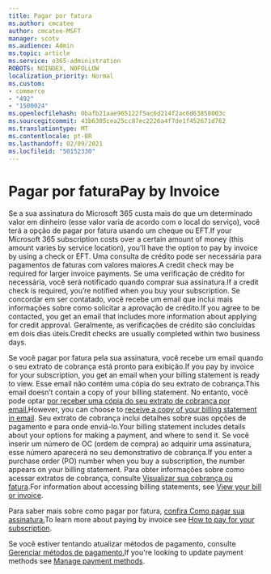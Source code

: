 ```yaml
---
title: Pagar por fatura
ms.author: cmcatee
author: cmcatee-MSFT
manager: scotv
ms.audience: Admin
ms.topic: article
ms.service: o365-administration
ROBOTS: NOINDEX, NOFOLLOW
localization_priority: Normal
ms.custom:
- commerce
- "492"
- "1500024"
ms.openlocfilehash: 0bafb21aae965122f5ac6d214f2ac6d63858003c
ms.sourcegitcommit: 43b6305cea25cc87ec2226a4f7de1f452671d762
ms.translationtype: MT
ms.contentlocale: pt-BR
ms.lasthandoff: 02/09/2021
ms.locfileid: "50152330"
---
```

# <a name="pay-by-invoice"></a><span data-ttu-id="68971-102">Pagar por fatura</span><span class="sxs-lookup"><span data-stu-id="68971-102">Pay by Invoice</span></span>

<span data-ttu-id="68971-103">Se a sua assinatura do Microsoft 365 custa mais do que um determinado valor em dinheiro (esse valor varia de acordo com o local do serviço), você terá a opção de pagar por fatura usando um cheque ou EFT.</span><span class="sxs-lookup"><span data-stu-id="68971-103">If your Microsoft 365 subscription costs over a certain amount of money (this amount varies by service location), you'll have the option to pay by invoice by using a check or EFT.</span></span> <span data-ttu-id="68971-104">Uma consulta de crédito pode ser necessária para pagamentos de faturas com valores maiores.</span><span class="sxs-lookup"><span data-stu-id="68971-104">A credit check may be required for larger invoice payments.</span></span> <span data-ttu-id="68971-105">Se uma verificação de crédito for necessária, você será notificado quando comprar sua assinatura.</span><span class="sxs-lookup"><span data-stu-id="68971-105">If a credit check is required, you’re notified when you buy your subscription.</span></span> <span data-ttu-id="68971-106">Se concordar em ser contatado, você recebe um email que inclui mais informações sobre como solicitar a aprovação de crédito.</span><span class="sxs-lookup"><span data-stu-id="68971-106">If you agree to be contacted, you get an email that includes more information about applying for credit approval.</span></span> <span data-ttu-id="68971-107">Geralmente, as verificações de crédito são concluídas em dois dias úteis.</span><span class="sxs-lookup"><span data-stu-id="68971-107">Credit checks are usually completed within two business days.</span></span>

<span data-ttu-id="68971-108">Se você pagar por fatura pela sua assinatura, você recebe um email quando o seu extrato de cobrança está pronto para exibição.</span><span class="sxs-lookup"><span data-stu-id="68971-108">If you pay by invoice for your subscription, you get an email when your billing statement is ready to view.</span></span> <span data-ttu-id="68971-109">Esse email não contém uma cópia do seu extrato de cobrança.</span><span class="sxs-lookup"><span data-stu-id="68971-109">This email doesn’t contain a copy of your billing statement.</span></span> <span data-ttu-id="68971-110">No entanto, você pode optar [por receber uma cópia do seu extrato de cobrança por email.](https://docs.microsoft.com/microsoft-365/commerce/billing-and-payments/view-your-bill-or-invoice.md#receive-a-copy-of-your-billing-statement-in-email)</span><span class="sxs-lookup"><span data-stu-id="68971-110">However, you can choose to [receive a copy of your billing statement in email](https://docs.microsoft.com/microsoft-365/commerce/billing-and-payments/view-your-bill-or-invoice.md#receive-a-copy-of-your-billing-statement-in-email).</span></span> <span data-ttu-id="68971-111">Seu extrato de cobrança inclui detalhes sobre suas opções de pagamento e para onde enviá-lo.</span><span class="sxs-lookup"><span data-stu-id="68971-111">Your billing statement includes details about your options for making a payment, and where to send it.</span></span> <span data-ttu-id="68971-112">Se você inserir um número de OC (ordem de compra) ao adquirir uma assinatura, esse número aparecerá no seu demonstrativo de cobrança.</span><span class="sxs-lookup"><span data-stu-id="68971-112">If you enter a purchase order (PO) number when you buy a subscription, the number appears on your billing statement.</span></span> <span data-ttu-id="68971-113">Para obter informações sobre como acessar extratos de cobrança, consulte [Visualizar sua cobrança ou fatura](https://docs.microsoft.com/microsoft-365/commerce/billing-and-payments/view-your-bill-or-invoice).</span><span class="sxs-lookup"><span data-stu-id="68971-113">For information about accessing billing statements, see [View your bill or invoice](https://docs.microsoft.com/microsoft-365/commerce/billing-and-payments/view-your-bill-or-invoice).</span></span>

<span data-ttu-id="68971-114">Para saber mais sobre como pagar por fatura, [confira Como pagar sua assinatura.](https://docs.microsoft.com/microsoft-365/commerce/billing-and-payments/pay-for-your-subscription)</span><span class="sxs-lookup"><span data-stu-id="68971-114">To learn more about paying by invoice see [How to pay for your subscription](https://docs.microsoft.com/microsoft-365/commerce/billing-and-payments/pay-for-your-subscription).</span></span>

<span data-ttu-id="68971-115">Se você estiver tentando atualizar métodos de pagamento, consulte [Gerenciar métodos de pagamento.](https://docs.microsoft.com/microsoft-365/commerce/billing-and-payments/manage-payment-methods)</span><span class="sxs-lookup"><span data-stu-id="68971-115">If you're looking to update payment methods see [Manage payment methods](https://docs.microsoft.com/microsoft-365/commerce/billing-and-payments/manage-payment-methods).</span></span>